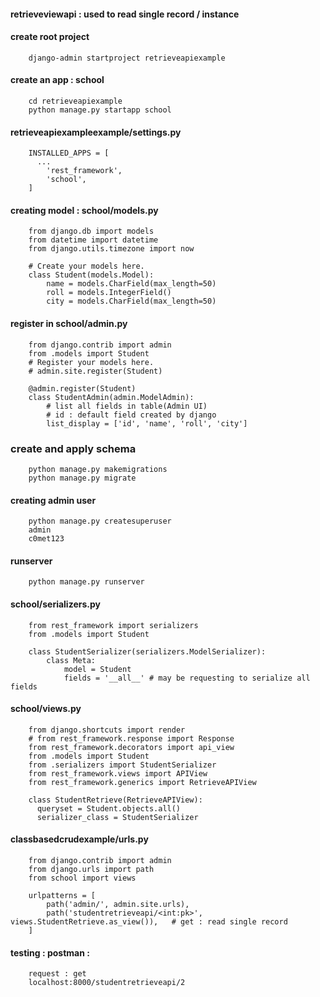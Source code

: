 #### retrieveviewapi : used to read single record / instance

#### create root project

        django-admin startproject retrieveapiexample

#### create an app : school

        cd retrieveapiexample
        python manage.py startapp school

#### retrieveapiexampleexample/settings.py

        INSTALLED_APPS = [
          ...
            'rest_framework',
            'school',
        ]


#### creating model : school/models.py


        from django.db import models
        from datetime import datetime
        from django.utils.timezone import now

        # Create your models here.
        class Student(models.Model):
            name = models.CharField(max_length=50)
            roll = models.IntegerField()
            city = models.CharField(max_length=50)




#### register in school/admin.py 

        from django.contrib import admin
        from .models import Student
        # Register your models here.
        # admin.site.register(Student)

        @admin.register(Student)
        class StudentAdmin(admin.ModelAdmin):
            # list all fields in table(Admin UI)
            # id : default field created by django
            list_display = ['id', 'name', 'roll', 'city']



### create and apply schema

        python manage.py makemigrations
        python manage.py migrate

#### creating admin user

        python manage.py createsuperuser
        admin 
        c0met123

#### runserver

        python manage.py runserver

#### school/serializers.py

        from rest_framework import serializers
        from .models import Student

        class StudentSerializer(serializers.ModelSerializer):
            class Meta:
                model = Student
                fields = '__all__' # may be requesting to serialize all fields



#### school/views.py

        from django.shortcuts import render
        # from rest_framework.response import Response
        from rest_framework.decorators import api_view
        from .models import Student
        from .serializers import StudentSerializer
        from rest_framework.views import APIView
        from rest_framework.generics import RetrieveAPIView

        class StudentRetrieve(RetrieveAPIView):
          queryset = Student.objects.all()
          serializer_class = StudentSerializer


#### classbasedcrudexample/urls.py


        from django.contrib import admin
        from django.urls import path
        from school import views

        urlpatterns = [
            path('admin/', admin.site.urls),
            path('studentretrieveapi/<int:pk>', views.StudentRetrieve.as_view()),	# get : read single record
        ]



#### testing : postman : 

        request : get
        localhost:8000/studentretrieveapi/2
